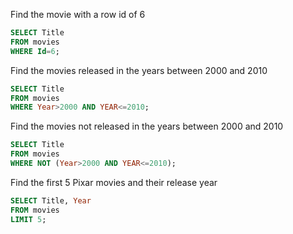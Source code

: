 Find the movie with a row id of 6
```SQL
SELECT Title 
FROM movies
WHERE Id=6;
```

Find the movies released in the years between 2000 and 2010
```SQL
SELECT Title 
FROM movies
WHERE Year>2000 AND YEAR<=2010;
```

Find the movies not released in the years between 2000 and 2010
```SQL
SELECT Title 
FROM movies
WHERE NOT (Year>2000 AND YEAR<=2010);
```

Find the first 5 Pixar movies and their release year
```SQL
SELECT Title, Year
FROM movies
LIMIT 5;
```
